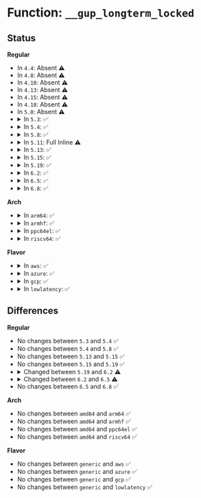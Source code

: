 # Function: <code>__gup_longterm_locked</code>

## Status
<b>Regular</b>
<ul>
<li>
In <code>4.4</code>: Absent ⚠️
</li>
<li>
In <code>4.8</code>: Absent ⚠️
</li>
<li>
In <code>4.10</code>: Absent ⚠️
</li>
<li>
In <code>4.13</code>: Absent ⚠️
</li>
<li>
In <code>4.15</code>: Absent ⚠️
</li>
<li>
In <code>4.18</code>: Absent ⚠️
</li>
<li>
In <code>5.0</code>: Absent ⚠️
</li>
<li>
<details>
<summary>In <code>5.3</code>: ✅</summary>

```c
long int __gup_longterm_locked(struct task_struct *tsk, struct mm_struct *mm, long unsigned int start, long unsigned int nr_pages, struct page **pages, struct vm_area_struct **vmas, unsigned int gup_flags);
```

**Collision:** Unique Static

**Inline:** No

**Transformation:** False

**Instances:**

```
In mm/gup.c (ffffffff8124d5b0)
Location: mm/gup.c:1543
Inline: False
Direct callers:
  - mm/gup.c:get_user_pages_fast
  - mm/gup.c:get_user_pages
```
**Symbols:**

```
ffffffff8124d5b0-ffffffff8124dab1: __gup_longterm_locked (STB_LOCAL)
```
</details>
</li>
<li>
<details>
<summary>In <code>5.4</code>: ✅</summary>

```c
long int __gup_longterm_locked(struct task_struct *tsk, struct mm_struct *mm, long unsigned int start, long unsigned int nr_pages, struct page **pages, struct vm_area_struct **vmas, unsigned int gup_flags);
```

**Collision:** Unique Static

**Inline:** No

**Transformation:** False

**Instances:**

```
In mm/gup.c (ffffffff8125bae0)
Location: mm/gup.c:1546
Inline: False
Direct callers:
  - mm/gup.c:get_user_pages_fast
  - mm/gup.c:get_user_pages
```
**Symbols:**

```
ffffffff8125bae0-ffffffff8125bfe8: __gup_longterm_locked (STB_LOCAL)
```
</details>
</li>
<li>
<details>
<summary>In <code>5.8</code>: ✅</summary>

```c
long int __gup_longterm_locked(struct task_struct *tsk, struct mm_struct *mm, long unsigned int start, long unsigned int nr_pages, struct page **pages, struct vm_area_struct **vmas, unsigned int gup_flags);
```

**Collision:** Unique Static

**Inline:** No

**Transformation:** False

**Instances:**

```
In mm/gup.c (ffffffff8128a290)
Location: mm/gup.c:1767
Inline: False
Direct callers:
  - mm/gup.c:pin_user_pages
  - mm/gup.c:internal_get_user_pages_fast
  - mm/gup.c:get_user_pages
  - mm/gup.c:__get_user_pages_remote
```
**Symbols:**

```
ffffffff8128a290-ffffffff8128a49b: __gup_longterm_locked (STB_LOCAL)
```
</details>
</li>
<li>
<details>
<summary>In <code>5.11</code>: Full Inline ⚠️</summary>

**Collision:** Unique Static

**Inline:** Full

**Transformation:** False

**Instances:**

```
In mm/gup.c (ffffffff812940fa)
Location: mm/gup.c:1654
Inline: True
Inline callers:
  - mm/gup.c:pin_user_pages
  - mm/gup.c:internal_get_user_pages_fast
  - mm/gup.c:get_user_pages
  - mm/gup.c:__get_user_pages_remote
```
</details>
</li>
<li>
<details>
<summary>In <code>5.13</code>: ✅</summary>

```c
long int __gup_longterm_locked(struct mm_struct *mm, long unsigned int start, long unsigned int nr_pages, struct page **pages, struct vm_area_struct **vmas, unsigned int gup_flags);
```

**Collision:** Unique Static

**Inline:** No

**Transformation:** False

**Instances:**

```
In mm/gup.c (ffffffff812999d0)
Location: mm/gup.c:1719
Inline: False
Direct callers:
  - mm/gup.c:pin_user_pages
  - mm/gup.c:internal_get_user_pages_fast
  - mm/gup.c:get_user_pages
  - mm/gup.c:__get_user_pages_remote
```
**Symbols:**

```
ffffffff812999d0-ffffffff81299ae7: __gup_longterm_locked (STB_LOCAL)
```
</details>
</li>
<li>
<details>
<summary>In <code>5.15</code>: ✅</summary>

```c
long int __gup_longterm_locked(struct mm_struct *mm, long unsigned int start, long unsigned int nr_pages, struct page **pages, struct vm_area_struct **vmas, unsigned int gup_flags);
```

**Collision:** Unique Static

**Inline:** No

**Transformation:** False

**Instances:**

```
In mm/gup.c (ffffffff812da350)
Location: mm/gup.c:1807
Inline: False
Direct callers:
  - mm/gup.c:pin_user_pages
  - mm/gup.c:internal_get_user_pages_fast
  - mm/gup.c:get_user_pages
  - mm/gup.c:__get_user_pages_remote
```
**Symbols:**

```
ffffffff812da350-ffffffff812da488: __gup_longterm_locked (STB_LOCAL)
```
</details>
</li>
<li>
<details>
<summary>In <code>5.19</code>: ✅</summary>

```c
long int __gup_longterm_locked(struct mm_struct *mm, long unsigned int start, long unsigned int nr_pages, struct page **pages, struct vm_area_struct **vmas, unsigned int gup_flags);
```

**Collision:** Unique Static

**Inline:** No

**Transformation:** False

**Instances:**

```
In mm/gup.c (ffffffff81339d60)
Location: mm/gup.c:1996
Inline: False
Direct callers:
  - mm/gup.c:pin_user_pages
  - mm/gup.c:internal_get_user_pages_fast
  - mm/gup.c:get_user_pages
  - mm/gup.c:__get_user_pages_remote
```
**Symbols:**

```
ffffffff81339d60-ffffffff81339eab: __gup_longterm_locked (STB_LOCAL)
```
</details>
</li>
<li>
<details>
<summary>In <code>6.2</code>: ✅</summary>

```c
long int __gup_longterm_locked(struct mm_struct *mm, long unsigned int start, long unsigned int nr_pages, struct page **pages, struct vm_area_struct **vmas, int *locked, unsigned int gup_flags);
```

**Collision:** Unique Static

**Inline:** No

**Transformation:** False

**Instances:**

```
In mm/gup.c (ffffffff813b1330)
Location: mm/gup.c:2042
Inline: False
Direct callers:
  - mm/gup.c:pin_user_pages
  - mm/gup.c:pin_user_pages_remote
  - mm/gup.c:get_user_pages_unlocked
  - mm/gup.c:get_user_pages
  - mm/gup.c:get_user_pages_remote
```
**Symbols:**

```
ffffffff813b1330-ffffffff813b1a87: __gup_longterm_locked (STB_LOCAL)
```
</details>
</li>
<li>
<details>
<summary>In <code>6.5</code>: ✅</summary>

```c
long int __gup_longterm_locked(struct mm_struct *mm, long unsigned int start, long unsigned int nr_pages, struct page **pages, int *locked, unsigned int gup_flags);
```

**Collision:** Unique Static

**Inline:** No

**Transformation:** False

**Instances:**

```
In mm/gup.c (ffffffff813e6140)
Location: mm/gup.c:2174
Inline: False
Direct callers:
  - mm/gup.c:pin_user_pages_unlocked
  - mm/gup.c:pin_user_pages
  - mm/gup.c:pin_user_pages_remote
  - mm/gup.c:internal_get_user_pages_fast
```
**Symbols:**

```
ffffffff813e6140-ffffffff813e697c: __gup_longterm_locked (STB_LOCAL)
```
</details>
</li>
<li>
<details>
<summary>In <code>6.8</code>: ✅</summary>

```c
long int __gup_longterm_locked(struct mm_struct *mm, long unsigned int start, long unsigned int nr_pages, struct page **pages, int *locked, unsigned int gup_flags);
```

**Collision:** Unique Static

**Inline:** No

**Transformation:** False

**Instances:**

```
In mm/gup.c (ffffffff81410ca0)
Location: mm/gup.c:2200
Inline: False
Direct callers:
  - mm/gup.c:pin_user_pages_unlocked
  - mm/gup.c:pin_user_pages
  - mm/gup.c:pin_user_pages_remote
  - mm/gup.c:internal_get_user_pages_fast
```
**Symbols:**

```
ffffffff81410ca0-ffffffff81411615: __gup_longterm_locked (STB_LOCAL)
```
</details>
</li>
</ul>
<b>Arch</b>
<ul>
<li>
<details>
<summary>In <code>arm64</code>: ✅</summary>

```c
long int __gup_longterm_locked(struct task_struct *tsk, struct mm_struct *mm, long unsigned int start, long unsigned int nr_pages, struct page **pages, struct vm_area_struct **vmas, unsigned int gup_flags);
```

**Collision:** Unique Static

**Inline:** No

**Transformation:** False

**Instances:**

```
In mm/gup.c (ffff8000102f2ee8)
Location: mm/gup.c:1546
Inline: False
Direct callers:
  - mm/gup.c:get_user_pages_fast
  - mm/gup.c:get_user_pages
```
**Symbols:**

```
ffff8000102f2ee8-ffff8000102f33bc: __gup_longterm_locked (STB_LOCAL)
```
</details>
</li>
<li>
<details>
<summary>In <code>armhf</code>: ✅</summary>

```c
long int __gup_longterm_locked(struct task_struct *tsk, struct mm_struct *mm, long unsigned int start, long unsigned int nr_pages, struct page **pages, struct vm_area_struct **vmas, unsigned int gup_flags);
```

**Collision:** Unique Static

**Inline:** No

**Transformation:** False

**Instances:**

```
In mm/gup.c (c0515314)
Location: mm/gup.c:1546
Inline: False
Direct callers:
  - mm/gup.c:get_user_pages_fast
  - mm/gup.c:get_user_pages
```
**Symbols:**

```
c0515314-c0515720: __gup_longterm_locked (STB_LOCAL)
```
</details>
</li>
<li>
<details>
<summary>In <code>ppc64el</code>: ✅</summary>

```c
long int __gup_longterm_locked(struct task_struct *tsk, struct mm_struct *mm, long unsigned int start, long unsigned int nr_pages, struct page **pages, struct vm_area_struct **vmas, unsigned int gup_flags);
```

**Collision:** Unique Static

**Inline:** No

**Transformation:** False

**Instances:**

```
In mm/gup.c (c0000000003b9840)
Location: mm/gup.c:1546
Inline: False
Direct callers:
  - mm/gup.c:get_user_pages_fast
  - mm/gup.c:get_user_pages
```
**Symbols:**

```
c0000000003b9840-c0000000003b9f2c: __gup_longterm_locked (STB_LOCAL)
```
</details>
</li>
<li>
<details>
<summary>In <code>riscv64</code>: ✅</summary>

```c
long int __gup_longterm_locked(struct task_struct *tsk, struct mm_struct *mm, long unsigned int start, long unsigned int nr_pages, struct page **pages, struct vm_area_struct **vmas, unsigned int gup_flags);
```

**Collision:** Unique Static

**Inline:** No

**Transformation:** False

**Instances:**

```
In mm/gup.c (ffffffe0002052ca)
Location: mm/gup.c:1546
Inline: False
Direct callers:
  - mm/gup.c:get_user_pages_fast
  - mm/gup.c:get_user_pages
```
**Symbols:**

```
ffffffe0002052ca-ffffffe000205658: __gup_longterm_locked (STB_LOCAL)
```
</details>
</li>
</ul>
<b>Flavor</b>
<ul>
<li>
<details>
<summary>In <code>aws</code>: ✅</summary>

```c
long int __gup_longterm_locked(struct task_struct *tsk, struct mm_struct *mm, long unsigned int start, long unsigned int nr_pages, struct page **pages, struct vm_area_struct **vmas, unsigned int gup_flags);
```

**Collision:** Unique Static

**Inline:** No

**Transformation:** False

**Instances:**

```
In mm/gup.c (ffffffff81254130)
Location: mm/gup.c:1546
Inline: False
Direct callers:
  - mm/gup.c:get_user_pages_fast
  - mm/gup.c:get_user_pages
```
**Symbols:**

```
ffffffff81254130-ffffffff81254638: __gup_longterm_locked (STB_LOCAL)
```
</details>
</li>
<li>
<details>
<summary>In <code>azure</code>: ✅</summary>

```c
long int __gup_longterm_locked(struct task_struct *tsk, struct mm_struct *mm, long unsigned int start, long unsigned int nr_pages, struct page **pages, struct vm_area_struct **vmas, unsigned int gup_flags);
```

**Collision:** Unique Static

**Inline:** No

**Transformation:** False

**Instances:**

```
In mm/gup.c (ffffffff81246d80)
Location: mm/gup.c:1546
Inline: False
Direct callers:
  - mm/gup.c:get_user_pages_fast
  - mm/gup.c:get_user_pages
```
**Symbols:**

```
ffffffff81246d80-ffffffff81247288: __gup_longterm_locked (STB_LOCAL)
```
</details>
</li>
<li>
<details>
<summary>In <code>gcp</code>: ✅</summary>

```c
long int __gup_longterm_locked(struct task_struct *tsk, struct mm_struct *mm, long unsigned int start, long unsigned int nr_pages, struct page **pages, struct vm_area_struct **vmas, unsigned int gup_flags);
```

**Collision:** Unique Static

**Inline:** No

**Transformation:** False

**Instances:**

```
In mm/gup.c (ffffffff81251ed0)
Location: mm/gup.c:1546
Inline: False
Direct callers:
  - mm/gup.c:get_user_pages_fast
  - mm/gup.c:get_user_pages
```
**Symbols:**

```
ffffffff81251ed0-ffffffff812523d8: __gup_longterm_locked (STB_LOCAL)
```
</details>
</li>
<li>
<details>
<summary>In <code>lowlatency</code>: ✅</summary>

```c
long int __gup_longterm_locked(struct task_struct *tsk, struct mm_struct *mm, long unsigned int start, long unsigned int nr_pages, struct page **pages, struct vm_area_struct **vmas, unsigned int gup_flags);
```

**Collision:** Unique Static

**Inline:** No

**Transformation:** False

**Instances:**

```
In mm/gup.c (ffffffff81261880)
Location: mm/gup.c:1546
Inline: False
Direct callers:
  - mm/gup.c:get_user_pages_fast
  - mm/gup.c:get_user_pages
```
**Symbols:**

```
ffffffff81261880-ffffffff81261d88: __gup_longterm_locked (STB_LOCAL)
```
</details>
</li>
</ul>

## Differences
<b>Regular</b>
<ul>
<li>
No changes between <code>5.3</code> and <code>5.4</code> ✅
</li>
<li>
No changes between <code>5.4</code> and <code>5.8</code> ✅
</li>
<li>
No changes between <code>5.13</code> and <code>5.15</code> ✅
</li>
<li>
No changes between <code>5.15</code> and <code>5.19</code> ✅
</li>
<li>
<details>
<summary>Changed between <code>5.19</code> and <code>6.2</code> ⚠️</summary>
<ul>
<li>
<b>Param added. </b>
<code>int *locked</code>
</li>
<li>
<b>Param reordered. </b>
<code>mm, start, nr_pages, pages, vmas, gup_flags</code> ➡️ <code>mm, start, nr_pages, pages, vmas, locked, gup_flags</code>
</li>
</ul>
</details>
</li>
<li>
<details>
<summary>Changed between <code>6.2</code> and <code>6.5</code> ⚠️</summary>
<ul>
<li>
<b>Param removed. </b>
<code>struct vm_area_struct **vmas</code>
</li>
<li>
<b>Param reordered. </b>
<code>mm, start, nr_pages, pages, vmas, locked, gup_flags</code> ➡️ <code>mm, start, nr_pages, pages, locked, gup_flags</code>
</li>
</ul>
</details>
</li>
<li>
No changes between <code>6.5</code> and <code>6.8</code> ✅
</li>
</ul>
<b>Arch</b>
<ul>
<li>
No changes between <code>amd64</code> and <code>arm64</code> ✅
</li>
<li>
No changes between <code>amd64</code> and <code>armhf</code> ✅
</li>
<li>
No changes between <code>amd64</code> and <code>ppc64el</code> ✅
</li>
<li>
No changes between <code>amd64</code> and <code>riscv64</code> ✅
</li>
</ul>
<b>Flavor</b>
<ul>
<li>
No changes between <code>generic</code> and <code>aws</code> ✅
</li>
<li>
No changes between <code>generic</code> and <code>azure</code> ✅
</li>
<li>
No changes between <code>generic</code> and <code>gcp</code> ✅
</li>
<li>
No changes between <code>generic</code> and <code>lowlatency</code> ✅
</li>
</ul>
